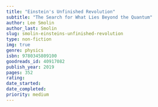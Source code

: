 ```yaml
---
title: "Einstein's Unfinished Revolution"
subtitle: "The Search for What Lies Beyond the Quantum"
author: Lee Smolin
author_last: Smolin
slug: smolin-einsteins-unfinished-revolution
type: non-fiction
img: true
genre: physics
isbn: 9780345809100
goodreads_id: 40917082
publish_year: 2019
pages: 352
rating: 
date_started:
date_completed:
priority: medium
---
```

